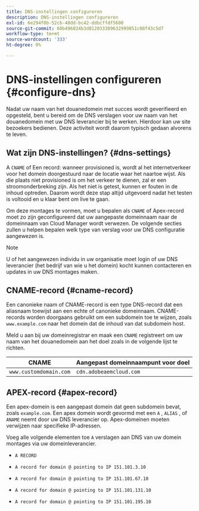 ```yaml
---
title: DNS-instellingen configureren
description: DNS-instellingen configureren
exl-id: 6e294f0b-52cb-40dd-bc42-ddbcffdf5600
source-git-commit: 60b496024b3d012033309632999851c08f43c5d7
workflow-type: tm+mt
source-wordcount: '333'
ht-degree: 0%

---
```


# DNS-instellingen configureren {#configure-dns}

Nadat uw naam van het douanedomein met succes wordt geverifieerd en opgesteld, bent u bereid om de DNS verslagen voor uw naam van het douanedomein met uw DNS leverancier bij te werken. Hierdoor kan uw site bezoekers bedienen. Deze activiteit wordt daarom typisch gedaan alvorens te leven.

## Wat zijn DNS-instellingen? {#dns-settings}

A `CNAME` of Een record: wanneer provisioned is, wordt al het internetverkeer voor het domein doorgestuurd naar de locatie waar het naartoe wijst. Als die plaats niet provisioned is om het verkeer te dienen, zal er een stroomonderbreking zijn. Als het niet is getest, kunnen er fouten in de inhoud optreden. Daarom wordt deze stap altijd uitgevoerd nadat het testen is voltooid en u klaar bent om live te gaan.

Om deze montages te vormen, moet u bepalen als `CNAME` of Apex-record moet zo zijn geconfigureerd dat uw aangepaste domeinnaam naar de domeinnaam van Cloud Manager wordt verwezen. De volgende secties zullen u helpen bepalen welk type van verslag voor uw DNS configuratie aangewezen is.

>[!NOTE]
>
>U of het aangewezen individu in uw organisatie moet login of uw DNS leverancier (het bedrijf van wie u het domein) kocht kunnen contacteren en updates in uw DNS montages maken.

## CNAME-record {#cname-record}

Een canonieke naam of CNAME-record is een type DNS-record dat een aliasnaam toewijst aan een echte of canonieke domeinnaam. CNAME-records worden doorgaans gebruikt om een subdomein toe te wijzen, zoals `www.example.com` naar het domein dat de inhoud van dat subdomein host.

Meld u aan bij uw domeinregistrar en maak een `CNAME` registreert om uw naam van het douanedomein aan het doel zoals in de volgende lijst te richten.

| CNAME | Aangepast domeinnaampunt voor doel |
|--- |--- |
| `www.customdomain.com` | `cdn.adobeaemcloud.com` |

## APEX-record {#apex-record}

Een apex-domein is een aangepast domein dat geen subdomein bevat, zoals `example.com`. Een apex domein wordt gevormd met een `A` , `ALIAS` , of `ANAME` neemt door uw DNS leverancier op. Apex-domeinen moeten verwijzen naar specifieke IP-adressen.

Voeg alle volgende elementen toe `A` verslagen aan DNS van uw domein montages via uw domeinleverancier.

* `A RECORD`

* `A record for domain @ pointing to IP 151.101.3.10`

* `A record for domain @ pointing to IP 151.101.67.10`

* `A record for domain @ pointing to IP 151.101.131.10`

* `A record for domain @ pointing to IP 151.101.195.10`
